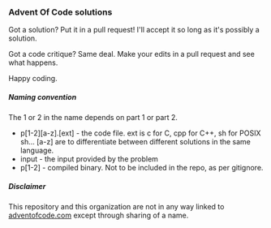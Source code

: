 ### Advent Of Code solutions

Got a solution? Put it in a pull request! I'll accept it so long as it's
possibly a solution.

Got a code critique? Same deal. Make your edits in a pull request and see what
happens.

Happy coding.

##### Naming convention
The 1 or 2 in the name depends on part 1 or part 2.
- p[1-2][a-z].[ext] - the code file. ext is c for C, cpp for C++, sh for POSIX sh...
	[a-z] are to differentiate between different solutions in the same 
	language.
- input - the input provided by the problem
- p[1-2] - compiled binary. Not to be included in the repo, as per gitignore.

##### Disclaimer
This repository and this organization are not in any way linked to 
[adventofcode.com](http://adventofcode.com/) except through sharing of a name.
